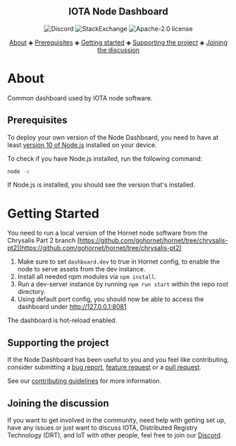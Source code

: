 <h2 align="center">IOTA Node Dashboard</h2>

<p align="center">
  <a href="https://discord.iota.org/" style="text-decoration:none;"><img src="https://img.shields.io/badge/Discord-9cf.svg?logo=discord" alt="Discord"></a>
    <a href="https://iota.stackexchange.com/" style="text-decoration:none;"><img src="https://img.shields.io/badge/StackExchange-9cf.svg?logo=stackexchange" alt="StackExchange"></a>
    <a href="https://github.com/iotaledger/node-dashboard/blob/master/LICENSE" style="text-decoration:none;"><img src="https://img.shields.io/github/license/iotaledger/node-dashboard.svg" alt="Apache-2.0 license"></a>
</p>
      
<p align="center">
  <a href="#about">About</a> ◈
  <a href="#prerequisites">Prerequisites</a> ◈
  <a href="#getting-started">Getting started</a> ◈
  <a href="#supporting-the-project">Supporting the project</a> ◈
  <a href="#joining-the-discussion">Joining the discussion</a> 
</p>

# About

Common dashboard used by IOTA node software.

## Prerequisites

To deploy your own version of the Node Dashboard, you need to have at least [version 10 of Node.js](https://nodejs.org/en/download/) installed on your device.

To check if you have Node.js installed, run the following command:

```bash
node -v
```

If Node.js is installed, you should see the version that's installed.

# Getting Started

You need to run a local version of the Hornet node software from the Chrysalis Part 2 branch [https://github.com/gohornet/hornet/tree/chrysalis-pt2](https://github.com/gohornet/hornet/tree/chrysalis-pt2)

1. Make sure to set `dashboard.dev` to true in Hornet config, to enable the node to serve assets
   from the dev instance.
2. Install all needed npm modules via `npm install`.
3. Run a dev-server instance by running `npm run start` within the repo root directory.
4. Using default port config, you should now be able to access the dashboard under http://127.0.0.1:8081

The dashboard is hot-reload enabled.

## Supporting the project

If the Node Dashboard has been useful to you and you feel like contributing, consider submitting a [bug report](https://github.com/iotaledger/node-dashboard/issues/new), [feature request](https://github.com/iotaledger/node-dashboard/issues/new) or a [pull request](https://github.com/iotaledger/node-dashboard/pulls/).

See our [contributing guidelines](.github/CONTRIBUTING.md) for more information.

## Joining the discussion

If you want to get involved in the community, need help with getting set up, have any issues or just want to discuss IOTA, Distributed Registry Technology (DRT), and IoT with other people, feel free to join our [Discord](https://discord.iota.org/).